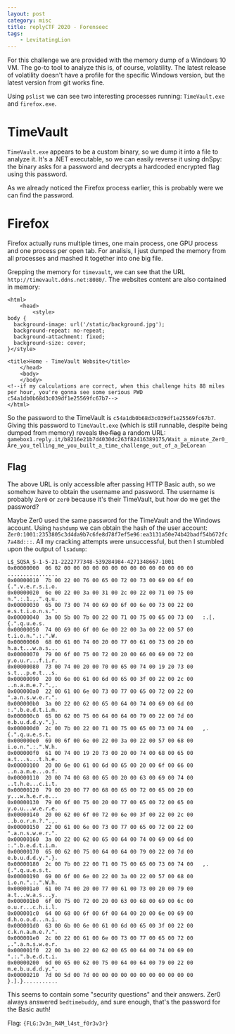 ```yaml
---
layout: post
category: misc
title: replyCTF 2020 - Forenseec
tags:
    - LevitatingLion
---
```


For this challenge we are provided with the memory dump of a Windows 10 VM. The go-to tool to analyze this is, of course, volatility. The latest release of volatility doesn't have a profile for the specific Windows version, but the latest version from git works fine.

Using `pslist` we can see two interesting processes running: `TimeVault.exe` and `firefox.exe`.

# TimeVault

`TimeVault.exe` appears to be a custom binary, so we dump it into a file to analyze it. It's a .NET executable, so we can easily reverse it using dnSpy: the binary asks for a password and decrypts a hardcoded encrypted flag using this password.

As we already noticed the Firefox process earlier, this is probably were we can find the password.

# Firefox

Firefox actually runs multiple times, one main process, one GPU process and one process per open tab. For analisis, I just dumped the memory from all processes and mashed it together into one big file.

Grepping the memory for `timevault`, we can see that the URL `http://timevault.ddns.net:8080/`. The websites content are also contained in memory:

```
<html>
    <head>
        <style>
body {
  background-image: url('/static/background.jpg');
  background-repeat: no-repeat;
  background-attachment: fixed;
  background-size: cover;
}</style>

<title>Home - TimeVault Website</title>
    </head>
    <body>
    </body>
<!--if my calculations are correct, when this challenge hits 88 miles per hour, you're gonna see some serious PWD c54a1db0b68d3c039df1e25569fc67b7-->
</html>
```

So the password to the TimeVault is `c54a1db0b68d3c039df1e25569fc67b7`. Giving this password to `TimeVault.exe` (which is still runnable, despite being dumped from memory) reveals ~~the flag~~ a random URL: `gamebox1.reply.it/b8216e21b7d4030dc263f82416389175/Wait_a_minute_Zer0_Are_you_telling_me_you_built_a_time_challenge_out_of_a_DeLorean`

## Flag

The above URL is only accessible after passing HTTP Basic auth, so we somehow have to obtain the username and password. The username is probably `Zer0` or `zer0` because it's their TimeVault, but how do we get the password?

Maybe Zer0 used the same password for the TimeVault and the Windows account. Using `hashdump` we can obtain the hash of the user account: `Zer0:1001:2353805c3d4da9b7c6fe8d78f7ef5e96:ea3131a50e74b42badf54b672fc7a48d:::`. All my cracking attempts were unsuccessful, but then I stumbled upon the output of `lsadump`:

```
L$_SQSA_S-1-5-21-2222777348-539284984-4271348667-1001
0x00000000  06 02 00 00 00 00 00 00 00 00 00 00 00 00 00 00   ................
0x00000010  7b 00 22 00 76 00 65 00 72 00 73 00 69 00 6f 00   {.".v.e.r.s.i.o.
0x00000020  6e 00 22 00 3a 00 31 00 2c 00 22 00 71 00 75 00   n.".:.1.,.".q.u.
0x00000030  65 00 73 00 74 00 69 00 6f 00 6e 00 73 00 22 00   e.s.t.i.o.n.s.".
0x00000040  3a 00 5b 00 7b 00 22 00 71 00 75 00 65 00 73 00   :.[.{.".q.u.e.s.
0x00000050  74 00 69 00 6f 00 6e 00 22 00 3a 00 22 00 57 00   t.i.o.n.".:.".W.
0x00000060  68 00 61 00 74 00 20 00 77 00 61 00 73 00 20 00   h.a.t...w.a.s...
0x00000070  79 00 6f 00 75 00 72 00 20 00 66 00 69 00 72 00   y.o.u.r...f.i.r.
0x00000080  73 00 74 00 20 00 70 00 65 00 74 00 19 20 73 00   s.t...p.e.t...s.
0x00000090  20 00 6e 00 61 00 6d 00 65 00 3f 00 22 00 2c 00   ..n.a.m.e.?.".,.
0x000000a0  22 00 61 00 6e 00 73 00 77 00 65 00 72 00 22 00   ".a.n.s.w.e.r.".
0x000000b0  3a 00 22 00 62 00 65 00 64 00 74 00 69 00 6d 00   :.".b.e.d.t.i.m.
0x000000c0  65 00 62 00 75 00 64 00 64 00 79 00 22 00 7d 00   e.b.u.d.d.y.".}.
0x000000d0  2c 00 7b 00 22 00 71 00 75 00 65 00 73 00 74 00   ,.{.".q.u.e.s.t.
0x000000e0  69 00 6f 00 6e 00 22 00 3a 00 22 00 57 00 68 00   i.o.n.".:.".W.h.
0x000000f0  61 00 74 00 19 20 73 00 20 00 74 00 68 00 65 00   a.t...s...t.h.e.
0x00000100  20 00 6e 00 61 00 6d 00 65 00 20 00 6f 00 66 00   ..n.a.m.e...o.f.
0x00000110  20 00 74 00 68 00 65 00 20 00 63 00 69 00 74 00   ..t.h.e...c.i.t.
0x00000120  79 00 20 00 77 00 68 00 65 00 72 00 65 00 20 00   y...w.h.e.r.e...
0x00000130  79 00 6f 00 75 00 20 00 77 00 65 00 72 00 65 00   y.o.u...w.e.r.e.
0x00000140  20 00 62 00 6f 00 72 00 6e 00 3f 00 22 00 2c 00   ..b.o.r.n.?.".,.
0x00000150  22 00 61 00 6e 00 73 00 77 00 65 00 72 00 22 00   ".a.n.s.w.e.r.".
0x00000160  3a 00 22 00 62 00 65 00 64 00 74 00 69 00 6d 00   :.".b.e.d.t.i.m.
0x00000170  65 00 62 00 75 00 64 00 64 00 79 00 22 00 7d 00   e.b.u.d.d.y.".}.
0x00000180  2c 00 7b 00 22 00 71 00 75 00 65 00 73 00 74 00   ,.{.".q.u.e.s.t.
0x00000190  69 00 6f 00 6e 00 22 00 3a 00 22 00 57 00 68 00   i.o.n.".:.".W.h.
0x000001a0  61 00 74 00 20 00 77 00 61 00 73 00 20 00 79 00   a.t...w.a.s...y.
0x000001b0  6f 00 75 00 72 00 20 00 63 00 68 00 69 00 6c 00   o.u.r...c.h.i.l.
0x000001c0  64 00 68 00 6f 00 6f 00 64 00 20 00 6e 00 69 00   d.h.o.o.d...n.i.
0x000001d0  63 00 6b 00 6e 00 61 00 6d 00 65 00 3f 00 22 00   c.k.n.a.m.e.?.".
0x000001e0  2c 00 22 00 61 00 6e 00 73 00 77 00 65 00 72 00   ,.".a.n.s.w.e.r.
0x000001f0  22 00 3a 00 22 00 62 00 65 00 64 00 74 00 69 00   ".:.".b.e.d.t.i.
0x00000200  6d 00 65 00 62 00 75 00 64 00 64 00 79 00 22 00   m.e.b.u.d.d.y.".
0x00000210  7d 00 5d 00 7d 00 00 00 00 00 00 00 00 00 00 00   }.].}...........
```

This seems to contain some "security questions" and their answers. Zer0 always answered `bedtimebuddy`, and sure enough, that's the password for the Basic auth!

Flag: `{FLG:3v3n_R4M_l4st_f0r3v3r}`
